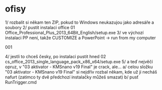 # ofisy

1/ rozbalit si někam ten ZIP, pokud to Windows neukazujou jako adresáře a soubory
2/ pustit instalaci office 01 Office_Professional_Plus_2013_64Bit_English/setup.exe
3/ ve výchozí instalaci PP není, takže CUSTOMIZE a PowerPoint -> run from my computer

001

4/ jestli to chceš česky, po instalaci pustit hned 02 cs_office_2013_single_language_pack_x86_x64/setup.exe
5/ a teď nejvěčí opruz, v "03 aktivator - KMSnano v19 Final" je crack, ale... 
a/ celou složku "03 aktivator - KMSnano v19 Final" si nejdřív rozbal někam, kde už ji necháš nafurt (zatimco ty dvě předchozí instalačky můžeš smazat)
b/ pusť RunTrigger.cmd






